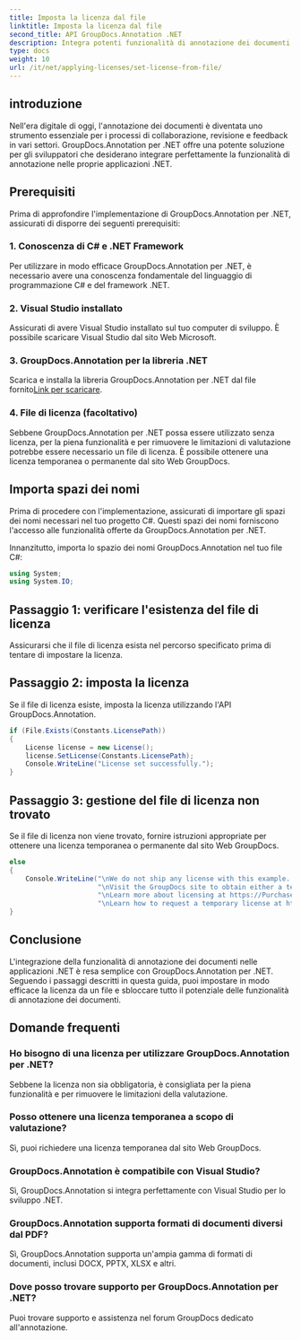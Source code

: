 ```yaml
---
title: Imposta la licenza dal file
linktitle: Imposta la licenza dal file
second_title: API GroupDocs.Annotation .NET
description: Integra potenti funzionalità di annotazione dei documenti nelle tue applicazioni .NET senza soluzione di continuità con GroupDocs.Annotation per .NET.
type: docs
weight: 10
url: /it/net/applying-licenses/set-license-from-file/
---
```

## introduzione
Nell'era digitale di oggi, l'annotazione dei documenti è diventata uno strumento essenziale per i processi di collaborazione, revisione e feedback in vari settori. GroupDocs.Annotation per .NET offre una potente soluzione per gli sviluppatori che desiderano integrare perfettamente la funzionalità di annotazione nelle proprie applicazioni .NET.
## Prerequisiti
Prima di approfondire l'implementazione di GroupDocs.Annotation per .NET, assicurati di disporre dei seguenti prerequisiti:
### 1. Conoscenza di C# e .NET Framework
Per utilizzare in modo efficace GroupDocs.Annotation per .NET, è necessario avere una conoscenza fondamentale del linguaggio di programmazione C# e del framework .NET.
### 2. Visual Studio installato
Assicurati di avere Visual Studio installato sul tuo computer di sviluppo. È possibile scaricare Visual Studio dal sito Web Microsoft.
### 3. GroupDocs.Annotation per la libreria .NET
 Scarica e installa la libreria GroupDocs.Annotation per .NET dal file fornito[Link per scaricare](https://releases.groupdocs.com/annotation/net/).
### 4. File di licenza (facoltativo)
Sebbene GroupDocs.Annotation per .NET possa essere utilizzato senza licenza, per la piena funzionalità e per rimuovere le limitazioni di valutazione potrebbe essere necessario un file di licenza. È possibile ottenere una licenza temporanea o permanente dal sito Web GroupDocs.

## Importa spazi dei nomi
Prima di procedere con l'implementazione, assicurati di importare gli spazi dei nomi necessari nel tuo progetto C#. Questi spazi dei nomi forniscono l'accesso alle funzionalità offerte da GroupDocs.Annotation per .NET.

Innanzitutto, importa lo spazio dei nomi GroupDocs.Annotation nel tuo file C#:
```csharp
using System;
using System.IO;
```
## Passaggio 1: verificare l'esistenza del file di licenza
Assicurarsi che il file di licenza esista nel percorso specificato prima di tentare di impostare la licenza.
## Passaggio 2: imposta la licenza
Se il file di licenza esiste, imposta la licenza utilizzando l'API GroupDocs.Annotation.
```csharp
if (File.Exists(Constants.LicensePath))
{
    License license = new License();
    license.SetLicense(Constants.LicensePath);
    Console.WriteLine("License set successfully.");
}
```
## Passaggio 3: gestione del file di licenza non trovato
Se il file di licenza non viene trovato, fornire istruzioni appropriate per ottenere una licenza temporanea o permanente dal sito Web GroupDocs.
```csharp
else
{
    Console.WriteLine("\nWe do not ship any license with this example. " +
                      "\nVisit the GroupDocs site to obtain either a temporary or permanent license. " +
                      "\nLearn more about licensing at https://Purchase.groupdocs.com/faqs/licensing. " +
                      "\nLearn how to request a temporary license at https://Purchase.groupdocs.com/temporary-license.");
}
```

## Conclusione
L'integrazione della funzionalità di annotazione dei documenti nelle applicazioni .NET è resa semplice con GroupDocs.Annotation per .NET. Seguendo i passaggi descritti in questa guida, puoi impostare in modo efficace la licenza da un file e sbloccare tutto il potenziale delle funzionalità di annotazione dei documenti.
## Domande frequenti
### Ho bisogno di una licenza per utilizzare GroupDocs.Annotation per .NET?
Sebbene la licenza non sia obbligatoria, è consigliata per la piena funzionalità e per rimuovere le limitazioni della valutazione.
### Posso ottenere una licenza temporanea a scopo di valutazione?
Sì, puoi richiedere una licenza temporanea dal sito Web GroupDocs.
### GroupDocs.Annotation è compatibile con Visual Studio?
Sì, GroupDocs.Annotation si integra perfettamente con Visual Studio per lo sviluppo .NET.
### GroupDocs.Annotation supporta formati di documenti diversi dal PDF?
Sì, GroupDocs.Annotation supporta un'ampia gamma di formati di documenti, inclusi DOCX, PPTX, XLSX e altri.
### Dove posso trovare supporto per GroupDocs.Annotation per .NET?
Puoi trovare supporto e assistenza nel forum GroupDocs dedicato all'annotazione.